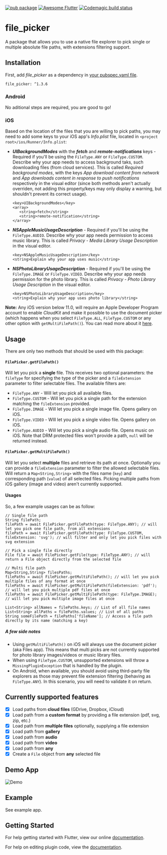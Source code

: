 [![pub package](https://img.shields.io/pub/v/file_picker.svg)](https://pub.dartlang.org/packages/file_picker)
[![Awesome Flutter](https://img.shields.io/badge/Awesome-Flutter-blue.svg?longCache=true&style=flat-square)](https://github.com/Solido/awesome-flutter)
[![Codemagic build status](https://api.codemagic.io/apps/5ce89f4a9b46f5000ca89638/5ce89f4a9b46f5000ca89637/status_badge.svg)](https://codemagic.io/apps/5ce89f4a9b46f5000ca89638/5ce89f4a9b46f5000ca89637/latest_build)

# file_picker

A package that allows you to use a native file explorer to pick single or multiple absolute file paths, with extensions filtering support.

## Installation

First, add  *file_picker*  as a dependency in [your pubspec.yaml file](https://flutter.io/platform-plugins/).

```
file_picker: ^1.3.6
```
### Android

No aditional steps are required, you are good to go!

### iOS
Based on the location of the files that you are willing to pick paths, you may need to add some keys to your iOS app's _Info.plist_ file, located in `<project root>/ios/Runner/Info.plist`:

* **_UIBackgroundModes_** with the **_fetch_** and **_remote-notifications_** keys - Required if you'll be using the `FileType.ANY` or `FileType.CUSTOM`. Describe why your app needs to access background taks, such downloading files (from cloud services). This is called _Required background modes_, with the keys _App download content from network_ and _App downloads content in response to push notifications_ respectively in the visual editor (since both methods aren't actually overriden, not adding this property/keys may only display a warning, but shouldn't prevent its correct usage).

  ```
  <key>UIBackgroundModes</key>
  <array>
     <string>fetch</string>
     <string>remote-notification</string>
  </array>
  ```

* **_NSAppleMusicUsageDescription_** - Required if you'll be using the `FileType.AUDIO`. Describe why your app needs permission to access music library. This is called _Privacy - Media Library Usage Description_ in the visual editor.

   ```
   <key>NSAppleMusicUsageDescription</key>
   <string>Explain why your app uses music</string>
   ```


* **_NSPhotoLibraryUsageDescription_** - Required if you'll be using the `FileType.IMAGE` or `FileType.VIDEO`. Describe why your app needs permission for the photo library. This is called _Privacy - Photo Library Usage Description_ in the visual editor.

   ```
   <key>NSPhotoLibraryUsageDescription</key>
   <string>Explain why your app uses photo library</string>
   ```

**Note:** Any iOS version below 11.0, will require an Apple Developer Program account to enable _CloudKit_ and make it possible to use the document picker (which happens when you select `FileType.ALL`, `FileType.CUSTOM` or any other option with `getMultiFilePath()`). You can read more about it [here]( https://developer.apple.com/library/archive/documentation/DataManagement/Conceptual/CloudKitQuickStart/EnablingiCloudandConfiguringCloudKit/EnablingiCloudandConfiguringCloudKit.html).  


## Usage
There are only two methods that should be used with this package:

#### `FilePicker.getFilePath()`

Will let you pick a **single** file. This receives two optional parameters: the `fileType` for specifying the type of the picker and a `fileExtension` parameter to filter selectable files. The available filters are:
  * `FileType.ANY` - Will let you pick all available files.
  * `FileType.CUSTOM` - Will let you pick a single path for the extension matching the `fileExtension` provided.
  * `FileType.IMAGE` - Will let you pick a single image file. Opens gallery on iOS.
  * `FileType.VIDEO` - WIll let you pick a single video file. Opens gallery on iOS.
  * `FileType.AUDIO` - Will let you pick a single audio file. Opens music on iOS. Note that DRM protected files won't provide a path, `null` will be returned instead. 

#### `FilePicker.getMultiFilePath()`

Will let you select **multiple** files and retrieve its path at once. Optionally you can provide a `fileExtension` parameter to filter the allowed selectable files.
Will return a `Map<String,String>` with the files name (`key`) and corresponding path (`value`) of all selected files. 
Picking multiple paths from iOS gallery (image and video) aren't currently supported. 

#### Usages

So, a few example usages can be as follow:
```
// Single file path
String filePath;
filePath = await FilePicker.getFilePath(type: FileType.ANY); // will let you pick one file path, from all extensions
filePath = await FilePicker.getFilePath(type: FileType.CUSTOM, fileExtension: 'svg'); // will filter and only let you pick files with svg extension

// Pick a single file directly
File file = await FilePicker.getFile(type: FileType.ANY); // will return a File object directly from the selected file

// Multi file path
Map<String,String> filesPaths;
filePaths = await FilePicker.getMultiFilePath(); // will let you pick multiple files of any format at once
filePaths = await FilePicker.getMultiFilePath(fileExtension: 'pdf'); // will let you pick multiple pdf files at once
filePaths = await FilePicker.getMultiFilePath(type: FileType.IMAGE); // will let you pick multiple image files at once

List<String> allNames = filePaths.keys; // List of all file names
List<String> allPaths = filePaths.values; // List of all paths
String someFilePath = filePaths['fileName']; // Access a file path directly by its name (matching a key)
```

##### A few side notes
* Using `getMultiFilePath()` on iOS will always use the document picker (aka Files app). This means that multi picks are not currently supported for photo library images/videos or music library files. 
* When using `FileType.CUSTOM`, unsupported extensions will throw a `MissingPluginException` that is handled by the plugin.
* On Android, when available, you should avoid using third-party file explorers as those may prevent file extension filtering (behaving as `FileType.ANY`). In this scenario, you will need to validate it on return.

## Currently supported features
* [X] Load paths from **cloud files** (GDrive, Dropbox, iCloud)
* [X] Load path from a **custom format** by providing a file extension (pdf, svg, zip, etc.)
* [X] Load path from **multiple files** optionally, supplying a file extension
* [X] Load path from **gallery**
* [X] Load path from **audio**
* [X] Load path from **video**
* [X] Load path from **any** 
* [X] Create a `File` object from **any** selected file

## Demo App

![Demo](https://github.com/miguelpruivo/plugins_flutter_file_picker/blob/master/example/example.gif)

## Example
See example app.

## Getting Started

For help getting started with Flutter, view our online
[documentation](https://flutter.io/).

For help on editing plugin code, view the [documentation](https://flutter.io/platform-plugins/#edit-code).



